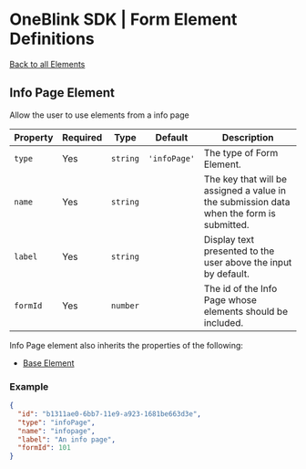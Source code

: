 # OneBlink SDK | Form Element Definitions

[Back to all Elements](./README.md)

## Info Page Element

Allow the user to use elements from a info page

| Property       | Required | Type      | Default      | Description                                                                              |
| -------------- | -------- | --------- | ------------ | ---------------------------------------------------------------------------------------- |
| `type`         | Yes      | `string`  | `'infoPage'` | The type of Form Element.                                                                |
| `name`         | Yes      | `string`  |              | The key that will be assigned a value in the submission data when the form is submitted. |
| `label`        | Yes      | `string`  |              | Display text presented to the user above the input by default.                           |
| `formId`       | Yes      | `number`  |              | The id of the Info Page whose elements should be included.                               |

Info Page element also inherits the properties of the following:

-   [Base Element](./base-element.md)

### Example

```JSON
{
  "id": "b1311ae0-6bb7-11e9-a923-1681be663d3e",
  "type": "infoPage",
  "name": "infopage",
  "label": "An info page",
  "formId": 101
}
```

